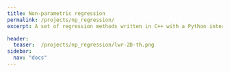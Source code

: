 ```yaml
---
title: Non-parametric regression
permalink: /projects/np_regression/
excerpt: A set of regression methods written in C++ with a Python interface.

header:
  teaser:  /projects/np_regression/lwr-2D-th.png
sidebar:
  nav: "docs"
---
```

